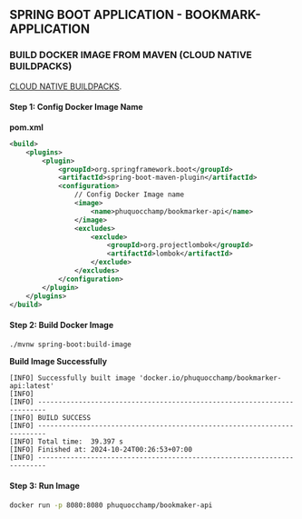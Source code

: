 ## SPRING BOOT APPLICATION - BOOKMARK-APPLICATION 




### BUILD DOCKER IMAGE FROM MAVEN (CLOUD NATIVE BUILDPACKS)
[CLOUD NATIVE BUILDPACKS](https://docs.spring.io/spring-boot/reference/packaging/container-images/cloud-native-buildpacks.html).  

#### Step 1: Config Docker Image Name

**pom.xml**
```xml
<build>
    <plugins>
        <plugin>
            <groupId>org.springframework.boot</groupId>
            <artifactId>spring-boot-maven-plugin</artifactId>
            <configuration>
                // Config Docker Image name
                <image>
                    <name>phuquocchamp/bookmarker-api</name>
                </image>
                <excludes>
                    <exclude>
                        <groupId>org.projectlombok</groupId>
                        <artifactId>lombok</artifactId>
                    </exclude>
                </excludes>
            </configuration>
        </plugin>
    </plugins>
</build>
```
#### Step 2: Build Docker Image

```bash
./mvnw spring-boot:build-image
```

**Build Image Successfully**
```text
[INFO] Successfully built image 'docker.io/phuquocchamp/bookmarker-api:latest'
[INFO] 
[INFO] ------------------------------------------------------------------------
[INFO] BUILD SUCCESS
[INFO] ------------------------------------------------------------------------
[INFO] Total time:  39.397 s
[INFO] Finished at: 2024-10-24T00:26:53+07:00
[INFO] ------------------------------------------------------------------------
```

#### Step 3: Run Image
```bash
docker run -p 8080:8080 phuquocchamp/bookmaker-api
```